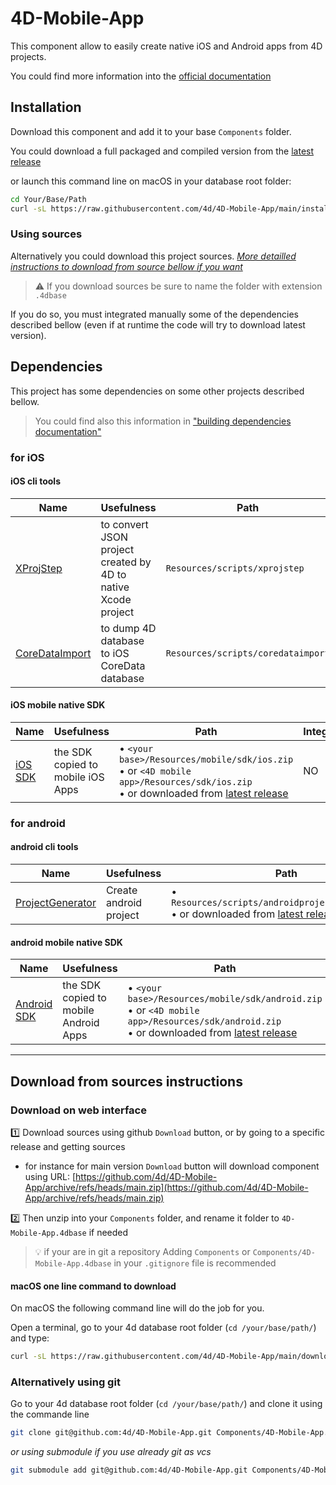 # 4D-Mobile-App

This component allow to easily create native iOS and Android apps from 4D projects.

You could find more information into the [official documentation](https://developer.4d.com/go-mobile)

## Installation

Download this component and add it to your base `Components` folder.

You could download a full packaged and compiled version from the [latest release](https://github.com/4d/4D-Mobile-App/releases/latest)

or launch this command line on macOS in your database root folder:

```bash
cd Your/Base/Path
curl -sL https://raw.githubusercontent.com/4d/4D-Mobile-App/main/install.sh | sh # will download the latest release in Components
```

### Using sources

Alternatively you could download this project sources. _[More detailled instructions to download from source bellow if you want](#download-from-sources-instructions)_

> ⚠️ If you download sources be sure to name the folder with extension `.4dbase`

If you do so, you must integrated manually some of the dependencies described bellow (even if at runtime the code will try to download latest version).

## Dependencies

This project has some dependencies on some other projects described bellow. 

> You could find also this information in ["building dependencies documentation"](Documentation/Building.md) 

### for iOS

#### iOS cli tools

| Name  | Usefulness | Path | Integrated |
|-|-|-|-|
| [XProjStep](https://github.com/4d/ios-XProjStep) | to convert JSON project created by 4D to native Xcode project | `Resources/scripts/xprojstep` | YES |
| [CoreDataImport](https://github.com/4d/ios-CoreDataImport) | to dump 4D database to iOS CoreData database | `Resources/scripts/coredataimport` | YES |

#### iOS mobile native SDK

| Name  | Usefulness | Path | Integrated |
|-|-|-|-|
| [iOS SDK](https://github.com/4d/ios-sdk) | the SDK copied to mobile iOS Apps | • `<your base>/Resources/mobile/sdk/ios.zip` <br>• or `<4D mobile app>/Resources/sdk/ios.zip` <br>• or downloaded from [latest release](https://github.com/4d/ios-sdk/releases/latest) | NO |

### for android

#### android cli tools

| Name  | Usefulness | Path | Integrated |
|-|-|-|-|
| [ProjectGenerator](https://github.com/4d/android-ProjectGenerator) | Create android project | • `Resources/scripts/androidprojectgenerator.jar` <br>• or downloaded from [latest release](https://github.com/4d/android-ProjectGenerator/releases/latest) | NO |

#### android mobile native SDK

| Name  | Usefulness | Path | Integrated |
|-|-|-|-|
| [Android SDK](https://github.com/4d/android-sdk) | the SDK copied to mobile Android Apps | • `<your base>/Resources/mobile/sdk/android.zip` <br>• or `<4D mobile app>/Resources/sdk/android.zip` <br>• or downloaded from [latest release](https://github.com/4d/android-sdk/releases/latest) | NO |

---

## Download from sources instructions

### Download on web interface

1️⃣ Download sources using github `Download` button, or by going to a specific release and getting sources
- for instance for main version `Download` button will download component using URL: [https://github.com/4d/4D-Mobile-App/archive/refs/heads/main.zip](https://github.com/4d/4D-Mobile-App/archive/refs/heads/main.zip)

2️⃣ Then unzip into your `Components` folder, and rename it folder to `4D-Mobile-App.4dbase` if needed

> 💡  if your are in git a repository
> Adding `Components` or `Components/4D-Mobile-App.4dbase` in your `.gitignore` file is recommended

#### macOS one line command to download

On macOS the following command line will do the job for you.

Open a terminal, go to your 4d database root folder (`cd /your/base/path/`) and type:

```bash
curl -sL https://raw.githubusercontent.com/4d/4D-Mobile-App/main/download.sh | sh
```

### Alternatively using git

Go to your 4d database root folder (`cd /your/base/path/`) and clone it using the commande line

```bash
git clone git@github.com:4d/4D-Mobile-App.git Components/4D-Mobile-App.4dbase
```

_or using submodule if you use already git as vcs_

```bash
git submodule add git@github.com:4d/4D-Mobile-App.git Components/4D-Mobile-App.4dbase
```
